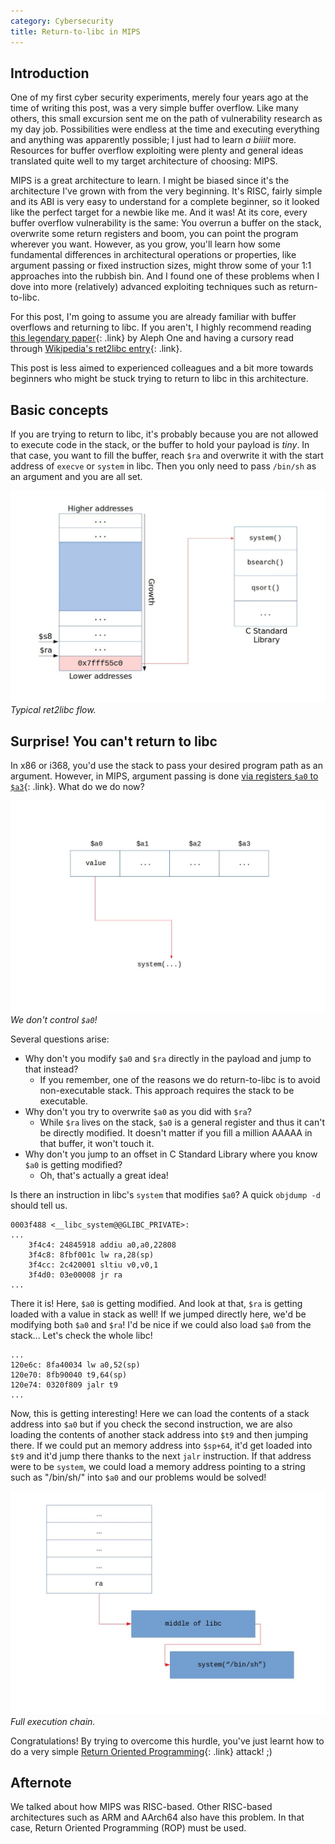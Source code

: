 ```yaml
---
category: Cybersecurity
title: Return-to-libc in MIPS
---
```


Introduction
------------

One of my first cyber security experiments, merely four years ago at the time of writing this post, was a very simple buffer overflow. Like many others, this small excursion sent me on the path of vulnerability research as my day job. Possibilities were endless at the time and executing everything and anything was apparently possible; I just had to learn *a biiiit* more. Resources for buffer overflow exploiting were plenty and general ideas translated quite well to my target architecture of choosing: MIPS.  
 
MIPS is a great architecture to learn. I might be biased since it's the architecture I've grown with from the very beginning. It's RISC, fairly simple and its ABI is very easy to understand for a complete beginner, so it looked like the perfect target for a newbie like me. And it was! At its core, every buffer overflow vulnerability is the same: You overrun a buffer on the stack, overwrite some return registers and boom, you can point the program wherever you want. However, as you grow, you'll learn how some fundamental differences in architectural operations or properties, like argument passing or fixed instruction sizes, might throw some of your 1:1 approaches into the rubbish bin. And I found one of these problems when I dove into more (relatively) advanced exploiting techniques such as return-to-libc.  

For this post, I'm going to assume you are already familiar with buffer overflows and returning to libc. If you aren't, I highly recommend reading [this legendary paper][smash_stack]{: .link} by Aleph One and having a cursory read through [Wikipedia's ret2libc entry][retlibc]{: .link}.  

This post is less aimed to experienced colleagues and a bit more towards beginners who might be stuck trying to return to libc in this architecture.  

Basic concepts
--------------

If you are trying to return to libc, it's probably because you are not allowed to execute code in the stack, or the buffer to hold your payload is *tiny*. In that case, you want to fill the buffer, reach ``$ra`` and overwrite it with the start address of ``execve`` or ``system`` in libc. Then you only need to pass ``/bin/sh`` as an argument and you are all set.

![Return to lib diagram](/assets/images/returntolibc.jpg)
*Typical ret2libc flow.*

Surprise! You can't return to libc
----------------------------------

In x86 or i368, you'd use the stack to pass your desired program path as an argument. However, in MIPS, argument passing is done [via registers ``$a0`` to ``$a3``][mips_abi]{: .link}. What do we do now?

![Why can't hold all these arguments](/assets/images/uncontrolled.jpg)
*We don't control ``$a0``!*

Several questions arise:

- Why don't you modify ``$a0`` and ``$ra`` directly in the payload and jump to that instead?
	- If you remember, one of the reasons we do return-to-libc is to avoid non-executable stack. This approach requires the stack to be executable.
- Why don't you try to overwrite ``$a0`` as you did with ``$ra``?
	- While ``$ra`` lives on the stack, ``$a0`` is a general register and thus it can't be directly modified. It doesn't matter if you fill a million AAAAA in that buffer, it won't touch it.
- Why don't you jump to an offset in C Standard Library where you know ``$a0`` is getting modified?
	- Oh, that's actually a great idea!  

Is there an instruction in libc's ``system`` that modifies ``$a0``? A quick ``objdump -d`` should tell us.

```
0003f488 <__libc_system@@GLIBC_PRIVATE>:
...
	3f4c4: 24845918 addiu a0,a0,22808
	3f4c8: 8fbf001c lw ra,28(sp)
	3f4cc: 2c420001 sltiu v0,v0,1
	3f4d0: 03e00008 jr ra
...
```

There it is! Here, ``$a0`` is getting modified. And look at that, ``$ra`` is getting loaded with a value in stack as well! If we jumped directly here, we'd be modifying both ``$a0`` and ``$ra``! I'd be nice if we could also load ``$a0`` from the stack... Let's check the whole libc!

```
...
120e6c: 8fa40034 lw a0,52(sp)
120e70: 8fb90040 t9,64(sp)
120e74: 0320f809 jalr t9
...
```

Now, this is getting interesting! Here we can load the contents of a stack address into ``$a0`` but if you check the second instruction, we are also loading the contents of another stack address into ``$t9`` and then jumping there. If we could put an memory address into ``$sp+64``, it'd get loaded into ``$t9`` and it'd jump there thanks to the next ``jalr`` instruction. If that address were to be ``system``, we could load a memory address pointing to a string such as "/bin/sh/" into ``$a0`` and our problems would be solved!

![Small execution chain](/assets/images/minirop.jpg)
*Full execution chain.*  
  
Congratulations! By trying to overcome this hurdle, you've just learnt how to do a very simple [Return Oriented Programming][rop]{: .link} attack! ;)

Afternote
---------

We talked about how MIPS was RISC-based. Other RISC-based architectures such as ARM and AArch64 also have this problem. In that case, Return Oriented Programming (ROP) must be used.


[smash_stack]: https://inst.eecs.berkeley.edu/~cs161/fa08/papers/stack_smashing.pdf
[retlibc]: https://en.wikipedia.org/wiki/Return-to-libc_attack
[mips_abi]: https://refspecs.linuxfoundation.org/elf/mipsabi.pdf#page=29
[rop]: https://en.wikipedia.org/wiki/Return-oriented_programming
